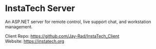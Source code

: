 # InstaTech Server
An ASP.NET server for remote control, live support chat, and workstation management.

Client Repo: https://github.com/Jay-Rad/InstaTech_Client<br/>
Website: https://instatech.org
